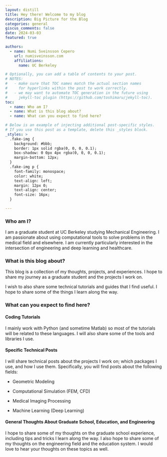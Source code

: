 ```yaml
---
layout: distill
title: Hey there! Welcome to my blog
description: Big Picture for the Blog
categories: general
giscus_comments: false
date: 2024-03-03
featured: true

authors:
  - name: Numi Sveinsson Cepero
    url: numisveinsson.com
    affiliations:
      name: UC Berkeley

# Optionally, you can add a table of contents to your post.
# NOTES:
#   - make sure that TOC names match the actual section names
#     for hyperlinks within the post to work correctly.
#   - we may want to automate TOC generation in the future using
#     jekyll-toc plugin (https://github.com/toshimaru/jekyll-toc).
toc:
  - name: Who am I?
  - name: What is this blog about?
  - name: What can you expect to find here?

# Below is an example of injecting additional post-specific styles.
# If you use this post as a template, delete this _styles block.
_styles: >
  .fake-img {
    background: #bbb;
    border: 1px solid rgba(0, 0, 0, 0.1);
    box-shadow: 0 0px 4px rgba(0, 0, 0, 0.1);
    margin-bottom: 12px;
  }
  .fake-img p {
    font-family: monospace;
    color: white;
    text-align: left;
    margin: 12px 0;
    text-align: center;
    font-size: 16px;
  }

---
```


### Who am I?

I am a graduate student at UC Berkeley studying Mechanical Engineering. I am passionate about using computational tools to solve problems in the medical field and elsewhere. I am currently particularly interested in the intersection of engineering and deep learning and healthcare.

### What is this blog about?

This blog is a collection of my thoughts, projects, and experiences. I hope to share my journey as a graduate student and the projects I work on.

I wish to also share some technical tutorials and guides that I find useful. I hope to share some of the things I learn along the way.

### What can you expect to find here?

#### Coding Tutorials

I mainly work with Python (and sometime Matlab) so most of the tutorials will be related to these languages. I will also share some of the tools and libraries I use.

#### Specific Technical Posts

I will share technical posts about the projects I work on; which packages I use, and how I use them. Specifically, you will find posts about the following fields:

- Geometric Modeling

- Computational Simulation (FEM, CFD)

- Medical Imaging Processing

- Machine Learning (Deep Learning)

#### General Thoughts About Graduate School, Education, and Engineering

I hope to share some of my thoughts on the graduate school experience, including tips and tricks I learn along the way. I also hope to share some of my thoughts on the engineering field and the education system. I would love to hear your thoughts on these topics as well.
